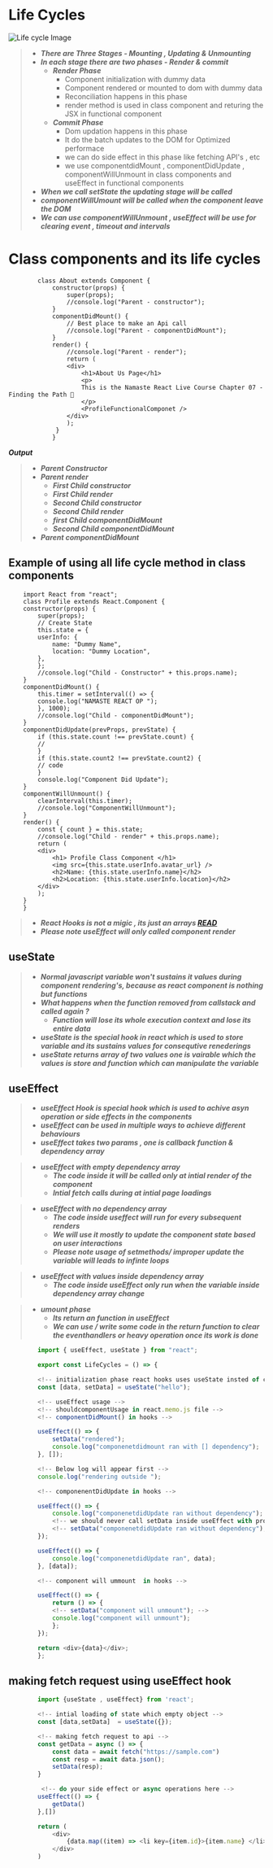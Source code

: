 # Life Cycles

![Life cycle Image ](./assets/lifecycle.png "Life Cycle")

>- ***There are Three Stages - Mounting , Updating & Unmounting*** 
>- ***In each stage there are two phases - Render & commit***
>   - ***Render Phase***
>       - Component initialization with dummy data
>       - Component rendered or mounted to dom with dummy data
>       - Reconciliation happens in this phase
>       - render method is used in class component and returing the JSX in functional component
>   - ***Commit Phase***
>       -  Dom updation happens in this phase
>       -  It do the batch updates to the DOM for Optimized performace
>       -  we can do side effect in this phase like fetching API's , etc
>       -  we use componentdidMount , componentDidUpdate , componentWillUnmount in class components and useEffect in functional components
>- ***When we call setState the updating stage will be called***
>- ***componentWillUmount will be called when the component leave the DOM***
>- ***We can use componentWillUnmount  , useEffect will be use for clearing event , timeout and intervals***

# Class components and its life cycles

            class About extends Component {
                constructor(props) {
                    super(props);
                    //console.log("Parent - constructor");
                }
                componentDidMount() {
                    // Best place to make an Api call
                    //console.log("Parent - componentDidMount");
                }
                render() {
                    //console.log("Parent - render");
                    return (
                    <div>
                        <h1>About Us Page</h1>
                        <p>
                        This is the Namaste React Live Course Chapter 07 - Finding the Path 🚀
                        </p>
                        <ProfileFunctionalComponet />
                    </div>
                    );
                 }
                }
***Output***
         
>- ***Parent Constructor***
>- ***Parent render***
>   - ***First Child constructor***
>   - ***First Child render***
>   - ***Second Child constructor***
>   - ***Second Child render***
>   - ***first Child componentDidMount***
>   - ***Second Child componentDidMount***
>- ***Parent componentDidMount***




## Example of using all life cycle method in class components

        import React from "react";
        class Profile extends React.Component {
        constructor(props) {
            super(props);
            // Create State
            this.state = {
            userInfo: {
                name: "Dummy Name",
                location: "Dummy Location",
            },
            };
            //console.log("Child - Constructor" + this.props.name);
        }
        componentDidMount() {
            this.timer = setInterval(() => {
            console.log("NAMASTE REACT OP ");
            }, 1000);
            //console.log("Child - componentDidMount");
        }
        componentDidUpdate(prevProps, prevState) {
            if (this.state.count !== prevState.count) {
            //
            }
            if (this.state.count2 !== prevState.count2) {
            // code
            }
            console.log("Component Did Update");
        }
        componentWillUnmount() {
            clearInterval(this.timer);
            //console.log("ComponentWillUnmount");
        }
        render() {
            const { count } = this.state;
            //console.log("Child - render" + this.props.name);
            return (
            <div>
                <h1> Profile Class Component </h1>
                <img src={this.state.userInfo.avatar_url} />
                <h2>Name: {this.state.userInfo.name}</h2>
                <h2>Location: {this.state.userInfo.location}</h2>
            </div>
            );
        }
        }


>- ***React Hooks is not a migic , its just an arrays [READ](https://medium.com/@ryardley/react-hooks-not-magic-just-arrays-cd4f1857236e)***
>- ***Please note useEffect will only called component render***

## useState

>- ***Normal javascript variable won't sustains it values during component rendering's, because as react component is nothing but functions***
>- ***What happens when the function removed from callstack and called again ?***
>   - ***Function will lose its whole execution context and lose its entire data***
>- ***useState is the special hook in react which is used to store variable and its sustains values for consequtive renederings***
>- ***useState returns array of two values one is vairable which the values is store and function which can manipulate the variable***


## useEffect

>- ***useEffect Hook is special hook which is used to achive asyn operation or side effects in the components***
>- ***useEffect can be used in multiple ways to achieve different behaviours***
>- ***useEffect takes two params , one is callback function & dependency array***


>- ***useEffect with empty dependency array***
>   - ***The code inside it will be called only at intial render of the component***
>   - ***Intial fetch calls during at intial page loadings***

>- ***useEffect with no dependency array***
>   - ***The code inside useffect will run for every subsequent renders***
>   - ***We will use it mostly to update the component state based on user interactions***
>   - ***Please note usage of setmethods/ improper update the variable will leads to infinte loops***


>- ***useEffect with  values inside  dependency array***
>   - ***The code inside useEffect only run when the variable inside dependency array change***


>- ***umount phase***
>   - ***Its return an function in useEffect***
>   - ***We can use / write some code in  the return function to clear the eventhandlers or heavy operation once its work is done***

```javascript
        import { useEffect, useState } from "react";

        export const LifeCycles = () => {

        <!-- initialization phase react hooks uses useState insted of constructor -->
        const [data, setData] = useState("hello");

        <!-- useEffect usage -->
        <!-- shouldcomponentUsage in react.memo.js file -->
        <!-- componentDidMount() in hooks -->

        useEffect(() => {
            setData("rendered");
            console.log("componenetdidmount ran with [] dependency");
        }, []);

        <!-- Below log will appear first -->
        console.log("rendering outside "); 

        <!-- componenentDidUpdate in hooks -->

        useEffect(() => {
            console.log("componenetdidUpdate ran without dependency");
            <!-- we should never call setData inside useEffect with proper dependency array - it will lead to infinte array. -->
            <!-- setData("componenetdidUpdate ran without dependency"); -->
        });

        useEffect(() => {
            console.log("componenetdidUpdate ran", data);
        }, [data]);

        <!-- component will ummount  in hooks -->

        useEffect(() => {
            return () => {
            <!-- setData("component will unmount"); -->
            console.log("component will unmount");
            };
        });

        return <div>{data}</div>;
        };
```


## making fetch request using useEffect hook
```javascript
        import {useState , useEffect} from 'react';

        <!-- intial loading of state which empty object -->
        const [data,setData]  = useState({}); 

        <!-- making fetch request to api -->
        const getData = async () => {
            const data = await fetch("https://sample.com")
            const resp = await data.json();
            setData(resp);
        }

         <!-- do your side effect or async operations here -->
        useEffect(() => {
            getData()
        },[])

        return (
            <div> 
                {data.map((item) => <li key={item.id}>{item.name} </li>)}
            </div>
        )
```